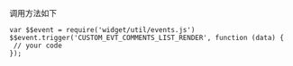 调用方法如下

    var $$event = require('widget/util/events.js')
    $$event.trigger('CUSTOM_EVT_COMMENTS_LIST_RENDER', function (data) {
     // your code
    });